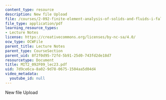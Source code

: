 ```yaml
---
content_type: resource
description: New file Upload
file: /courses/2-092-finite-element-analysis-of-solids-and-fluids-i-fall-2009/7d9ce6ca8a029d7806751504aa5d04d4_MIT2_092F09_lec23.pdf
file_type: application/pdf
learning_resource_types:
- Lecture Notes
license: https://creativecommons.org/licenses/by-nc-sa/4.0/
ocw_type: OCWFile
parent_title: Lecture Notes
parent_type: CourseSection
parent_uid: 8f2f0d95-72fd-5b91-25d0-743fd2de18d7
resourcetype: Document
title: MIT2_092F09_lec23.pdf
uid: 7d9ce6ca-8a02-9d78-0675-1504aa5d04d4
video_metadata:
  youtube_id: null
---
```

New file Upload